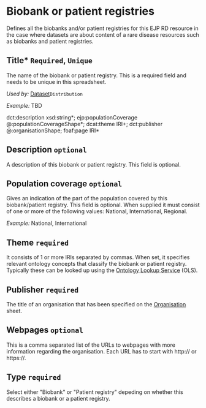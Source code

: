 # Biobank or patient registries
Defines all the biobanks and/or patient registries for this EJP RD resource in the case where datasets are about content 
of a rare disease resources such as biobanks and patient registries.

## Title* `Required`, `Unique`
The name of the biobank or patient registry. This is a required field and needs to be unique in this spreadsheet.

*Used by:*
[Dataset](Dataset.md)`Distribution`

*Example:*
TBD


dct:description xsd:string*;
ejp:populationCoverage @:populationCoverageShape*;
dcat:theme IRI+;
dct:publisher @:organisationShape;
foaf:page IRI*


## Description `optional`
A description of this biobank or patient registry. This field is optional.

## Population coverage `optional`
Gives an indication of the part of the population covered by this biobank/patient registry. This field is optional. When 
supplied it must consist of one or more of the following values: National, International, Regional.

*Example:*
National, International

## Theme `required`
It consists of 1 or more IRIs separated by commas. When set, it specifies relevant ontology concepts
that classify the biobank or patient registry. Typically these can be looked up using the [Ontology Lookup Service](https://www.ebi.ac.uk/ols/index) (OLS).

## Publisher `required`
The title of an organisation that has been specified on the [Organisation](Organisation.md) sheet.

## Webpages `optional`
This is a comma separated list of the URLs to webpages with more information regarding the organisation. Each URL has to
start with http:// or https://.

## Type `required`
Select either "Biobank" or "Patient registry" depeding on whether this describes a biobank or a patient registry.